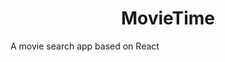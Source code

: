 <p align="center>
 <img src= "src/assets/movie.png">
</p>

<center><h1> MovieTime</h1></center>


A movie search app based on React
